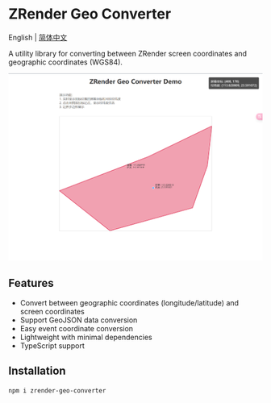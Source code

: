 # ZRender Geo Converter

English | [简体中文](./README.md)

A utility library for converting between ZRender screen coordinates and geographic coordinates (WGS84).

![alt text](image.png)

## Features

- Convert between geographic coordinates (longitude/latitude) and screen coordinates
- Support GeoJSON data conversion
- Easy event coordinate conversion
- Lightweight with minimal dependencies
- TypeScript support

## Installation

```bash
npm i zrender-geo-converter
```
